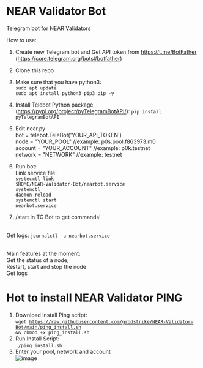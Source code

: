 # NEAR Validator Bot
 Telegram bot for NEAR Validators

How to use:
1. Create new Telegram bot and Get API token from https://t.me/BotFather (https://core.telegram.org/bots#botfather)
2. Clone this repo
3. Make sure that you have python3:
<br><code>sudo apt update</code>
<br><code>sudo apt install python3 pip3 pip -y</code>
4. Install Telebot Python package (https://pypi.org/project/pyTelegramBotAPI/):
<code>pip install pyTelegramBotAPI</code>
5. Edit near.py:
<br>bot = telebot.TeleBot('YOUR_API_TOKEN')
<br>node = "YOUR_POOL" //example: p0s.pool.f863973.m0
<br>account = "YOUR_ACCOUNT" //example: p0k.testnet
<br>network = "NETWORK" //example: testnet
6. Run bot:
<br>Link service file:
<br><code>systecmtl link $HOME/NEAR-Validator-Bot/nearbot.service</code>
<br><code>systemctl daemon-reload</code>
<br><code>systemctl start nearbot.service</code>

7. /start in TG Bot to get commands!


<br>Get logs:
<code>journalctl -u nearbot.service</code>

<br>Main features at the moment:
<br>Get the status of a node;
<br>Restart, start and stop the node
<br>Get logs

# Hot to install NEAR Validator PING
1. Download Install Ping script: 
<br><code>wget https://raw.githubusercontent.com/grodstrike/NEAR-Validator-Bot/main/ping_install.sh && chmod +x ping_install.sh</code>
2. Run Install Script:
<br><code>./ping_install.sh</code>
3. Enter your pool, network and account
<br>![image](https://user-images.githubusercontent.com/21222764/139135195-f4cde895-5c97-4c9c-9ccf-f14a470b84cc.png)
